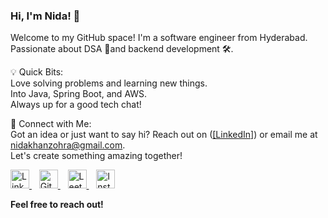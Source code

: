 ### Hi, I'm Nida! 👋

Welcome to my GitHub space! I'm a software engineer from Hyderabad.   
Passionate about DSA 🧩and backend development 🛠️.


💡 Quick Bits:   
Love solving problems and learning new things.   
Into Java, Spring Boot, and AWS.   
Always up for a good tech chat!  


🤝 Connect with Me:   
Got an idea or just want to say hi? Reach out on ([[LinkedIn]](https://www.linkedin.com/in/nida-khanam-b4398920a/)) or email me at nidakhanzohra@gmail.com.   
Let's create something amazing together!


<!-- Social Media Icons -->
<a href="https://www.linkedin.com/in/nida-khanam-b4398920a/">
  <img src="https://cdn-icons-png.flaticon.com/512/174/174857.png" width="30" height="30" alt="LinkedIn"/>
</a>&nbsp;&nbsp;
<a href="https://github.com/nidakhanam">
  <img src="https://cdn-icons-png.flaticon.com/512/25/25231.png" width="30" height="30" alt="GitHub"/>
</a>&nbsp;&nbsp;
<a href="https://leetcode.com/nida_khanam/">
  <img src="https://upload.wikimedia.org/wikipedia/commons/1/19/LeetCode_logo_black.png" width="30" height="30" alt="LeetCode"/>
</a>&nbsp;&nbsp;
<a href="https://www.instagram.com/nida_zohra/">
  <img src="https://cdn-icons-png.flaticon.com/512/2111/2111463.png" width="30" height="30" alt="Instagram"/>
</a>

<b> Feel free to reach out! </b>

<!--
**nidakhanam/nidaKhanam** is a ✨ _special_ ✨ repository because its `README.md` (this file) appears on your GitHub profile.

Here are some ideas to get you started:

- 🔭 I’m currently working on ...
- 🌱 I’m currently learning ...
- 👯 I’m looking to collaborate on ...
- 🤔 I’m looking for help with ...
- 💬 Ask me about ...
- 📫 How to reach me: ...
- 😄 Pronouns: ...
- ⚡ Fun fact: ...
-->
